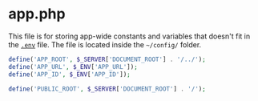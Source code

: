 # app.php

This file is for storing app-wide constants and variables that doesn't fit in the [`.env`](./env.md) file. The file is located inside the `~/config/` folder.

```php title="~/config/app.php"
define('APP_ROOT', $_SERVER['DOCUMENT_ROOT'] . '/../');
define('APP_URL', $_ENV['APP_URL']);
define('APP_ID', $_ENV['APP_ID']);

define('PUBLIC_ROOT', $_SERVER['DOCUMENT_ROOT'] . '/');
```